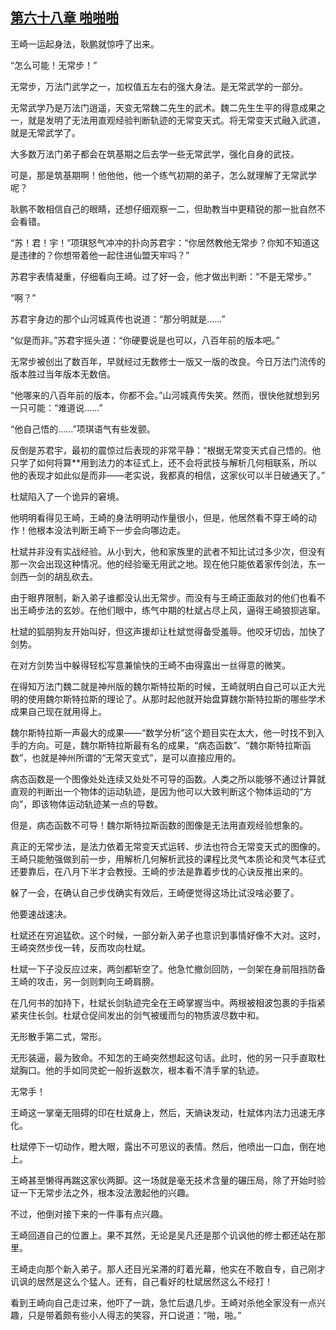 ## [第六十八章 啪啪啪](https://www.xxbiquge.com/11_11207/5463491.html)


  王崎一运起身法，耿鹏就惊呼了出来。

  “怎么可能！无常步！”

  无常步，万法门武学之一，加权值五左右的强大身法。是无常武学的一部分。

  无常武学乃是万法门逍遥，天变无常魏二先生的武术。魏二先生生平的得意成果之一，就是发明了无法用直观经验判断轨迹的无常变天式。将无常变天式融入武道，就是无常武学了。

  大多数万法门弟子都会在筑基期之后去学一些无常武学，强化自身的武技。

  可是，那是筑基期啊！他他他，他一个练气初期的弟子，怎么就理解了无常武学呢？

  耿鹏不敢相信自己的眼睛，还想仔细观察一二，但助教当中更精锐的那一批自然不会看错。

  “苏！君！宇！”项琪怒气冲冲的扑向苏君宇：“你居然教他无常步？你知不知道这是违律的？你想带着他一起住进仙盟天牢吗？”

  苏君宇表情凝重，仔细看向王崎。过了好一会，他才做出判断：“不是无常步。”

  “啊？”

  苏君宇身边的那个山河城真传也说道：“那分明就是……”

  “似是而非。”苏君宇摇头道：“你硬要说是也可以，八百年前的版本吧。”

  无常步被创出了数百年，早就经过无数修士一版又一版的改良。今日万法门流传的版本胜过当年版本无数倍。

  “他哪来的八百年前的版本，你都不会。”山河城真传失笑。然而，很快他就想到另一只可能：“难道说……”

  “他自己悟的……”项琪语气有些发颤。

  反倒是苏君宇，最初的震惊过后表现的非常平静：“根据无常变天式自己悟的。他只学了如何将算**用到法力的本征式上，还不会将武技与解析几何相联系，所以他的表现才如此似是而非——老实说，我都真的相信，这家伙可以半日破通天了。”

  杜斌陷入了一个诡异的窘境。

  他明明看得见王崎，王崎的身法明明动作量很小，但是，他居然看不穿王崎的动作！他根本没法判断王崎下一步会向哪边走。

  杜斌并非没有实战经验。从小到大，他和家族里的武者不知比试过多少次，但没有那一次会出现这种情况。他的经验毫无用武之地。现在他只能依着家传剑法，东一剑西一剑的胡乱砍去。

  由于眼界限制，新入弟子谁都没认出无常步。而没有与王崎正面敌对的他们也看不出王崎步法的玄妙。在他们眼中，练气中期的杜斌占尽上风，逼得王崎狼狈逃窜。

  杜斌的狐朋狗友开始叫好，但这声援却让杜斌觉得备受羞辱。他咬牙切齿，加快了剑势。

  在对方剑势当中躲得轻松写意兼愉快的王崎不由得露出一丝得意的微笑。

  在得知万法门魏二就是神州版的魏尔斯特拉斯的时候，王崎就明白自己可以正大光明的使用魏尔斯特拉斯的理论了。从那时起他就开始盘算魏尔斯特拉斯的哪些学术成果自己现在就用得上。

  魏尔斯特拉斯一声最大的成果——“数学分析”这个题目实在太大，他一时找不到入手的方向。可是，魏尔斯特拉斯最有名的成果，“病态函数”、“魏尔斯特拉斯函数”，也就是神州所谓的“无常天变式”，是可以直接应用的。

  病态函数是一个图像处处连续又处处不可导的函数。人类之所以能够不通过计算就直观的判断出一个物体的运动轨迹，是因为他可以大致判断这个物体运动的“方向”，即该物体运动轨迹某一点的导数。

  但是，病态函数不可导！魏尔斯特拉斯函数的图像是无法用直观经验想象的。

  真正的无常步法，是法力依着无常变天式运转、步法也符合无常变天式的图像的。王崎只能勉强做到前一步，用解析几何解析武技的课程比灵气本质论和灵气本征式还要靠后，在八月下半才会教授。王崎的步法是靠着步伐的心诀反推出来的。

  躲了一会，在确认自己步伐确实有效后，王崎便觉得这场比试没啥必要了。

  他要速战速决。

  杜斌还在穷追猛砍。这个时候，一部分新入弟子也意识到事情好像不大对。这时，王崎突然步伐一转，反而攻向杜斌。

  杜斌一下子没反应过来，两剑都斩空了。他急忙撤剑回防，一剑架在身前阻挡防备王崎的攻击，另一剑则刺向王崎肩膀。

  在几何书的加持下，杜斌长剑轨迹完全在王崎掌握当中。两根被相波包裹的手指紧紧夹住长剑。杜斌仓促间发出的剑气被缓而匀的物质波尽数中和。

  无形散手第二式，常形。

  无形装逼，最为致命。不知怎的王崎突然想起这句话。此时，他的另一只手直取杜斌胸口。他的手如同灵蛇一般折返数次，根本看不清手掌的轨迹。

  无常手！

  王崎这一掌毫无阻碍的印在杜斌身上，然后，天熵诀发动，杜斌体内法力迅速无序化。

  杜斌停下一切动作，瞪大眼，露出不可思议的表情。然后，他喷出一口血，倒在地上。

  王崎甚至懒得再踹这家伙两脚。这一场就是毫无技术含量的碾压局，除了开始时验证一下无常步法之外，根本没法激起他的兴趣。

  不过，他倒对接下来的一件事有点兴趣。

  王崎回道自己的位置上。果不其然，无论是吴凡还是那个讥讽他的修士都还站在那里。

  王崎走向那个新入弟子。那人还目光呆滞的盯着光幕，他实在不敢自专，自己刚才讥讽的居然是这么个猛人。还有，自己看好的杜斌居然这么不经打！

  看到王崎向自己走过来，他吓了一跳，急忙后退几步。王崎对杀他全家没有一点兴趣，只是带着颇有些小人得志的笑容，开口说道：“啪，啪。”
